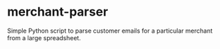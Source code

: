 # merchant-parser
Simple Python script to parse customer emails for a particular merchant from a large spreadsheet.
